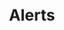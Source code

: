 ---
title: Alerts
description: Info...
layout: news-all
permalink: /news-events/alerts/
pagination:
  enabled: true
  collection: alerts
  per_page: 21
  sort_reverse: true
  sort_field: 'date'
  paginate_path: '/news-events/alerts/:num/'
---